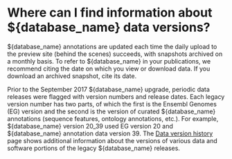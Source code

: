 # Where can I find information about ${database_name} data versions?
<!-- pombase_categories: Genome statistics and lists -->

${database_name} annotations are updated each time the daily upload to the
preview site (behind the scenes) succeeds, with snapshots
archived on a monthly basis. To refer to ${database_name} in your publications,
we recommend citing the date on which you view or download data. If
you download an archived snapshot, cite its date.

Prior to the September 2017 ${database_name} upgrade, periodic data releases
were flagged with version numbers and release dates. Each legacy
version number has two parts, of which the first is the Ensembl
Genomes (EG) version and the second is the version of curated ${database_name}
annotations (sequence features, ontology annotations, etc.). For
example, ${database_name} version 20_39 used EG version 20 and ${database_name}
annotation data version 39. The [Data version history](/about/version-history) 
page shows additional information about the versions of various data
and software portions of the legacy ${database_name} releases.
